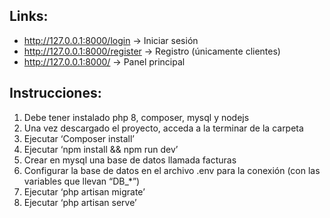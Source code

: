 ## Links:

-	http://127.0.0.1:8000/login -> Iniciar sesión
-	http://127.0.0.1:8000/register -> Registro (únicamente clientes)
-	http://127.0.0.1:8000/ -> Panel principal

## Instrucciones:

1.	Debe tener instalado php 8, composer, mysql y nodejs
2.	Una vez descargado el proyecto, acceda a la terminar de la carpeta
3.	Ejecutar ‘Composer install’
4.	Ejecutar ‘npm install && npm run dev’
5.	Crear en mysql una base de datos llamada facturas
6.  Configurar la base de datos en el archivo .env para la conexión (con las variables que llevan “DB_*”)
7.	Ejecutar ‘php artisan migrate’
8.	Ejecutar ‘php artisan serve’
